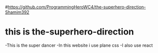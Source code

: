 #https://github.com/ProgrammingHeroWC4/the-superhero-direction-Shamim392
# this is the-superhero-direction


-This is the super dancer 
-In this website i use plane css
-I also use react
